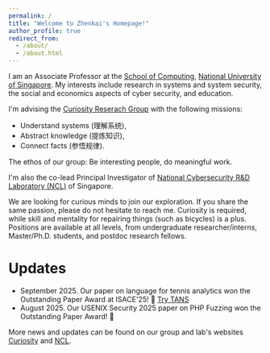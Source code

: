 ```yaml
---
permalink: /
title: "Welcome to Zhenkai's Homepage!"
author_profile: true
redirect_from: 
  - /about/
  - /about.html
---
```


I am an Associate Professor at the [School of Computing](https://www.comp.nus.edu.sg/), [National University of Singapore](https://www.nus.edu.sg). My interests include research in systems and system security, the social and economics aspects of cyber security, and education. 

I'm advising the [Curiosity Reserach Group](https://curiosity.comp.nus.edu.sg) with the following missions:
* Understand systems (理解系统),
* Abstract knowledge (提炼知识),
* Connect facts (参悟规律).

The ethos of our group: Be interesting people, do meaningful work.

I'm also the co-lead Principal Investigator of [National Cybersecurity R&D Laboratory (NCL)](https://ncl.sg) of Singapore.

We are looking for curious minds to join our exploration. If you share the same passion, please do not hesitate to reach me. Curiosity is required, while skill and mentality for repairing things (such as bicycles) is a plus. Positions are available at all levels, from undergraduate researcher/interns, Master/Ph.D. students, and postdoc research fellows.



Updates
======

* September 2025. Our paper on language for tennis analytics won the Outstanding Paper Award at ISACE'25! 🎉 [Try TANS](https://tennis-ans.github.io)
* August 2025. Our USENIX Security 2025 paper on PHP Fuzzing won the Outstanding Paper Award! 🎉

More news and updates can be found on our group and lab's websites [Curiosity](https://curiosity.comp.nus.edu.sg/) and [NCL](https://ncl.sg). 
